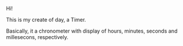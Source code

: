Hi!

This is my create of day, a Timer. 

Basically, it a chronometer  with display of hours, minutes, seconds and millesecons, respectively.

<img scr="https://github.com/AR097/Cronometro-Timer/blob/main/Gif%20slides%20images.gif" alt="">

